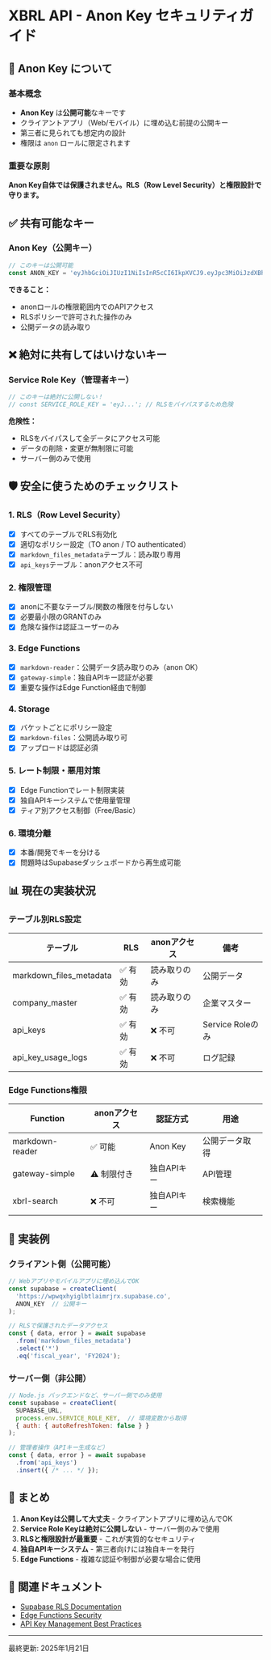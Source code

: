 # XBRL API - Anon Key セキュリティガイド

## 🔑 Anon Key について

### 基本概念
- **Anon Key** は**公開可能**なキーです
- クライアントアプリ（Web/モバイル）に埋め込む前提の公開キー
- 第三者に見られても想定内の設計
- 権限は `anon` ロールに限定されます

### 重要な原則
**Anon Key自体では保護されません。RLS（Row Level Security）と権限設計で守ります。**

## ✅ 共有可能なキー

### Anon Key（公開キー）
```javascript
// このキーは公開可能
const ANON_KEY = 'eyJhbGciOiJIUzI1NiIsInR5cCI6IkpXVCJ9.eyJpc3MiOiJzdXBhYmFzZSIsInJlZiI6Indwd3F4aHlpZ2xidGxhaW1yanJ4Iiwicm9sZSI6ImFub24iLCJpYXQiOjE3NTgyMTk1NDEsImV4cCI6MjA3Mzc5NTU0MX0.aGMCRtTRIbdUMRTdJ7KFZ7oJ2krkD7QWzUEcTs7Jlfs';
```

**できること：**
- anonロールの権限範囲内でのAPIアクセス
- RLSポリシーで許可された操作のみ
- 公開データの読み取り

## ❌ 絶対に共有してはいけないキー

### Service Role Key（管理者キー）
```javascript
// このキーは絶対に公開しない！
// const SERVICE_ROLE_KEY = 'eyJ...'; // RLSをバイパスするため危険
```

**危険性：**
- RLSをバイパスして全データにアクセス可能
- データの削除・変更が無制限に可能
- サーバー側のみで使用

## 🛡️ 安全に使うためのチェックリスト

### 1. RLS（Row Level Security）
- [x] すべてのテーブルでRLS有効化
- [x] 適切なポリシー設定（TO anon / TO authenticated）
- [x] `markdown_files_metadata`テーブル：読み取り専用
- [x] `api_keys`テーブル：anonアクセス不可

### 2. 権限管理
- [x] anonに不要なテーブル/関数の権限を付与しない
- [x] 必要最小限のGRANTのみ
- [x] 危険な操作は認証ユーザーのみ

### 3. Edge Functions
- [x] `markdown-reader`：公開データ読み取りのみ（anon OK）
- [x] `gateway-simple`：独自APIキー認証が必要
- [x] 重要な操作はEdge Function経由で制御

### 4. Storage
- [x] バケットごとにポリシー設定
- [x] `markdown-files`：公開読み取り可
- [x] アップロードは認証必須

### 5. レート制限・悪用対策
- [x] Edge Functionでレート制限実装
- [x] 独自APIキーシステムで使用量管理
- [x] ティア別アクセス制御（Free/Basic）

### 6. 環境分離
- [x] 本番/開発でキーを分ける
- [x] 問題時はSupabaseダッシュボードから再生成可能

## 📊 現在の実装状況

### テーブル別RLS設定

| テーブル | RLS | anonアクセス | 備考 |
|---------|-----|-------------|------|
| markdown_files_metadata | ✅ 有効 | 読み取りのみ | 公開データ |
| company_master | ✅ 有効 | 読み取りのみ | 企業マスター |
| api_keys | ✅ 有効 | ❌ 不可 | Service Roleのみ |
| api_key_usage_logs | ✅ 有効 | ❌ 不可 | ログ記録 |

### Edge Functions権限

| Function | anonアクセス | 認証方式 | 用途 |
|----------|-------------|---------|------|
| markdown-reader | ✅ 可能 | Anon Key | 公開データ取得 |
| gateway-simple | ⚠️ 制限付き | 独自APIキー | API管理 |
| xbrl-search | ❌ 不可 | 独自APIキー | 検索機能 |

## 🚀 実装例

### クライアント側（公開可能）
```javascript
// Webアプリやモバイルアプリに埋め込んでOK
const supabase = createClient(
  'https://wpwqxhyiglbtlaimrjrx.supabase.co',
  ANON_KEY  // 公開キー
);

// RLSで保護されたデータアクセス
const { data, error } = await supabase
  .from('markdown_files_metadata')
  .select('*')
  .eq('fiscal_year', 'FY2024');
```

### サーバー側（非公開）
```javascript
// Node.js バックエンドなど、サーバー側でのみ使用
const supabase = createClient(
  SUPABASE_URL,
  process.env.SERVICE_ROLE_KEY,  // 環境変数から取得
  { auth: { autoRefreshToken: false } }
);

// 管理者操作（APIキー生成など）
const { data, error } = await supabase
  .from('api_keys')
  .insert({ /* ... */ });
```

## 📝 まとめ

1. **Anon Keyは公開して大丈夫** - クライアントアプリに埋め込んでOK
2. **Service Role Keyは絶対に公開しない** - サーバー側のみで使用
3. **RLSと権限設計が最重要** - これが実質的なセキュリティ
4. **独自APIキーシステム** - 第三者向けには独自キーを発行
5. **Edge Functions** - 複雑な認証や制御が必要な場合に使用

## 🔗 関連ドキュメント

- [Supabase RLS Documentation](https://supabase.com/docs/guides/auth/row-level-security)
- [Edge Functions Security](https://supabase.com/docs/guides/functions/auth)
- [API Key Management Best Practices](https://supabase.com/docs/guides/api#api-url-and-keys)

---
最終更新: 2025年1月21日